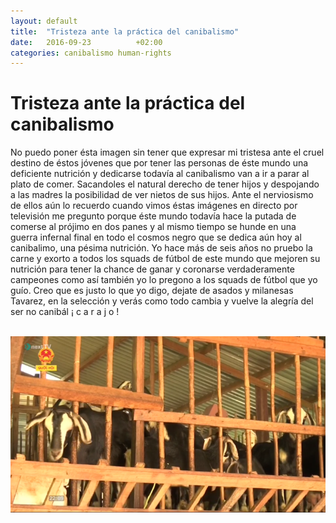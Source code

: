 ```yaml
---
layout: default
title:  "Tristeza ante la práctica del canibalismo"
date:   2016-09-23          +02:00
categories: canibalismo human-rights
---
```


# Tristeza ante la práctica del canibalismo


No puedo poner ésta imagen sin tener que expresar mi tristesa ante el cruel destino de éstos jóvenes que por tener las personas de éste mundo una deficiente nutrición y dedicarse todavía al canibalismo van a ir a parar al plato de comer. Sacandoles el natural derecho de tener hijos y despojando a las madres la posibilidad de ver nietos de sus hijos. Ante el nerviosismo de ellos aún lo recuerdo cuando vimos éstas imágenes en directo por televisión me pregunto porque éste mundo todavía hace la putada de comerse al prójimo en dos panes y al mismo tiempo se hunde en una guerra infernal final en todo el cosmos negro que se dedica aún hoy al canibalimo, una pésima nutrición. Yo hace más de seis años no pruebo la carne y exorto a todos los squads de fútbol de este mundo que mejoren su nutrición para tener la chance de ganar y coronarse verdaderamente campeones como así también yo lo pregono a los squads de fútbol que yo guío. Creo que es justo lo que yo digo, dejate de asados y milanesas Tavarez, en la selección y verás como todo cambia y vuelve la alegría del ser no canibál ¡ c a r a j o !

<html><br><img src="/images/vietnam09.png" width="600"><br></html>


